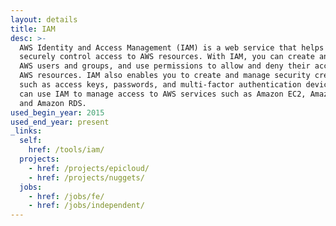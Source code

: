 ```yaml
---
layout: details
title: IAM
desc: >-
  AWS Identity and Access Management (IAM) is a web service that helps you
  securely control access to AWS resources. With IAM, you can create and manage
  AWS users and groups, and use permissions to allow and deny their access to
  AWS resources. IAM also enables you to create and manage security credentials
  such as access keys, passwords, and multi-factor authentication devices. You
  can use IAM to manage access to AWS services such as Amazon EC2, Amazon S3,
  and Amazon RDS.
used_begin_year: 2015
used_end_year: present
_links:
  self:
    href: /tools/iam/
  projects:
    - href: /projects/epicloud/
    - href: /projects/nuggets/
  jobs:
    - href: /jobs/fe/
    - href: /jobs/independent/
---
```


